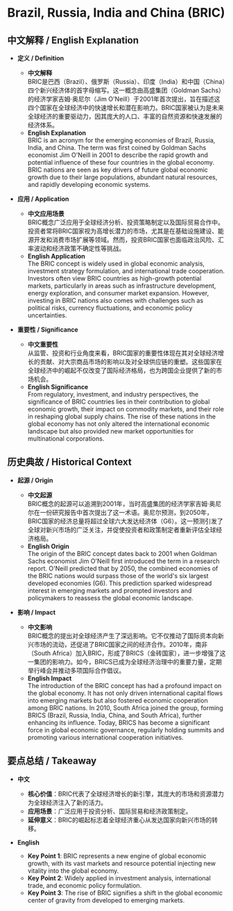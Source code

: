 # Brazil, Russia, India and China (BRIC)

## 中文解释 / English Explanation

* **定义 / Definition**  
  - **中文解释**  
    BRIC是巴西（Brazil）、俄罗斯（Russia）、印度（India）和中国（China）四个新兴经济体的首字母缩写。这一概念由高盛集团（Goldman Sachs）的经济学家吉姆·奥尼尔（Jim O'Neill）于2001年首次提出，旨在描述这四个国家在全球经济中的快速增长和潜在影响力。BRIC国家被认为是未来全球经济的重要驱动力，因其庞大的人口、丰富的自然资源和快速发展的经济体系。  
  - **English Explanation**  
    BRIC is an acronym for the emerging economies of Brazil, Russia, India, and China. The term was first coined by Goldman Sachs economist Jim O'Neill in 2001 to describe the rapid growth and potential influence of these four countries in the global economy. BRIC nations are seen as key drivers of future global economic growth due to their large populations, abundant natural resources, and rapidly developing economic systems.

* **应用 / Application**  
  - **中文应用场景**  
    BRIC概念广泛应用于全球经济分析、投资策略制定以及国际贸易合作中。投资者常将BRIC国家视为高增长潜力的市场，尤其是在基础设施建设、能源开发和消费市场扩展等领域。然而，投资BRIC国家也面临政治风险、汇率波动和经济政策不确定性等挑战。  
  - **English Application**  
    The BRIC concept is widely used in global economic analysis, investment strategy formulation, and international trade cooperation. Investors often view BRIC countries as high-growth potential markets, particularly in areas such as infrastructure development, energy exploration, and consumer market expansion. However, investing in BRIC nations also comes with challenges such as political risks, currency fluctuations, and economic policy uncertainties.

* **重要性 / Significance**  
  - **中文重要性**  
    从监管、投资和行业角度来看，BRIC国家的重要性体现在其对全球经济增长的贡献、对大宗商品市场的影响以及对全球供应链的重塑。这些国家在全球经济中的崛起不仅改变了国际经济格局，也为跨国企业提供了新的市场机会。  
  - **English Significance**  
    From regulatory, investment, and industry perspectives, the significance of BRIC countries lies in their contribution to global economic growth, their impact on commodity markets, and their role in reshaping global supply chains. The rise of these nations in the global economy has not only altered the international economic landscape but also provided new market opportunities for multinational corporations.

## 历史典故 / Historical Context

* **起源 / Origin**  
  - **中文起源**  
    BRIC概念的起源可以追溯到2001年，当时高盛集团的经济学家吉姆·奥尼尔在一份研究报告中首次提出了这一术语。奥尼尔预测，到2050年，BRIC国家的经济总量将超过全球六大发达经济体（G6）。这一预测引发了全球对新兴市场的广泛关注，并促使投资者和政策制定者重新评估全球经济格局。  
  - **English Origin**  
    The origin of the BRIC concept dates back to 2001 when Goldman Sachs economist Jim O'Neill first introduced the term in a research report. O'Neill predicted that by 2050, the combined economies of the BRIC nations would surpass those of the world's six largest developed economies (G6). This prediction sparked widespread interest in emerging markets and prompted investors and policymakers to reassess the global economic landscape.

* **影响 / Impact**  
  - **中文影响**  
    BRIC概念的提出对全球经济产生了深远影响。它不仅推动了国际资本向新兴市场的流动，还促进了BRIC国家之间的经济合作。2010年，南非（South Africa）加入BRIC，形成了BRICS（金砖国家），进一步增强了这一集团的影响力。如今，BRICS已成为全球经济治理中的重要力量，定期举行峰会并推动多项国际合作倡议。  
  - **English Impact**  
    The introduction of the BRIC concept has had a profound impact on the global economy. It has not only driven international capital flows into emerging markets but also fostered economic cooperation among BRIC nations. In 2010, South Africa joined the group, forming BRICS (Brazil, Russia, India, China, and South Africa), further enhancing its influence. Today, BRICS has become a significant force in global economic governance, regularly holding summits and promoting various international cooperation initiatives.

## 要点总结 / Takeaway

* **中文**  
  - **核心价值**：BRIC代表了全球经济增长的新引擎，其庞大的市场和资源潜力为全球经济注入了新的活力。  
  - **应用场景**：广泛应用于投资分析、国际贸易和经济政策制定。  
  - **延伸意义**：BRIC的崛起标志着全球经济重心从发达国家向新兴市场的转移。

* **English**  
  - **Key Point 1**: BRIC represents a new engine of global economic growth, with its vast markets and resource potential injecting new vitality into the global economy.  
  - **Key Point 2**: Widely applied in investment analysis, international trade, and economic policy formulation.  
  - **Key Point 3**: The rise of BRIC signifies a shift in the global economic center of gravity from developed to emerging markets.
